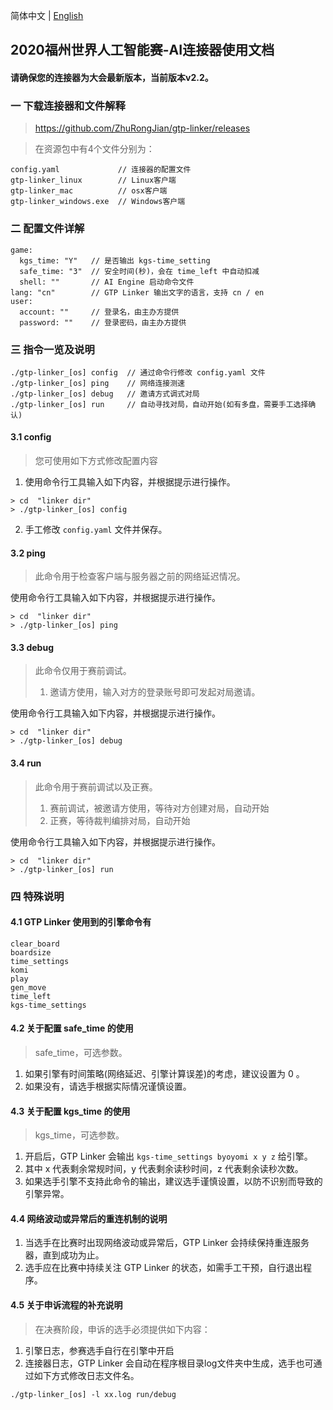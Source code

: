 简体中文 | [English](https://github.com/ZhuRongJian/gtp-linker/blob/master/us-en.md)

## 2020福州世界人工智能赛-AI连接器使用文档

#### 请确保您的连接器为大会最新版本，当前版本v2.2。

### 一 下载连接器和文件解释

> https://github.com/ZhuRongJian/gtp-linker/releases

> 在资源包中有4个文件分别为：

```
config.yaml             // 连接器的配置文件
gtp-linker_linux        // Linux客户端
gtp-linker_mac          // osx客户端
gtp-linker_windows.exe  // Windows客户端
```

### 二 配置文件详解

```
game:
  kgs_time: "Y"   // 是否输出 kgs-time_setting
  safe_time: "3"  // 安全时间(秒)，会在 time_left 中自动扣减
  shell: ""       // AI Engine 启动命令文件
lang: "cn"        // GTP Linker 输出文字的语言，支持 cn / en
user:
  account: ""     // 登录名，由主办方提供
  password: ""    // 登录密码，由主办方提供
```

### 三 指令一览及说明

```
./gtp-linker_[os] config  // 通过命令行修改 config.yaml 文件
./gtp-linker_[os] ping    // 网络连接测速
./gtp-linker_[os] debug   // 邀请方式调式对局
./gtp-linker_[os] run     // 自动寻找对局，自动开始(如有多盘，需要手工选择确认)
```

#### 3.1 config

> 您可使用如下方式修改配置内容

1. 使用命令行工具输入如下内容，并根据提示进行操作。

```
> cd  "linker dir"
> ./gtp-linker_[os] config
```

2. 手工修改 `config.yaml` 文件并保存。

#### 3.2 ping

> 此命令用于检查客户端与服务器之前的网络延迟情况。

使用命令行工具输入如下内容，并根据提示进行操作。

```
> cd  "linker dir"
> ./gtp-linker_[os] ping
```

#### 3.3 debug

> 此命令仅用于赛前调试。
> 
> 1. 邀请方使用，输入对方的登录账号即可发起对局邀请。

使用命令行工具输入如下内容，并根据提示进行操作。

```
> cd  "linker dir"
> ./gtp-linker_[os] debug
```

#### 3.4 run

> 此命令用于赛前调试以及正赛。
>
> 1. 赛前调试，被邀请方使用，等待对方创建对局，自动开始
> 2. 正赛，等待裁判编排对局，自动开始

使用命令行工具输入如下内容，并根据提示进行操作。

```
> cd  "linker dir"
> ./gtp-linker_[os] run
```

### 四 特殊说明

#### 4.1 GTP Linker 使用到的引擎命令有

```
clear_board
boardsize
time_settings
komi
play
gen_move
time_left
kgs-time_settings
```

#### 4.2 关于配置 safe_time 的使用

> safe_time，可选参数。

1. 如果引擎有时间策略(网络延迟、引擎计算误差)的考虑，建议设置为 0 。
2. 如果没有，请选手根据实际情况谨慎设置。

#### 4.3 关于配置 kgs_time 的使用

> kgs_time，可选参数。

1. 开启后，GTP Linker 会输出 `kgs-time_settings byoyomi x y z` 给引擎。
2. 其中 x 代表剩余常规时间，y 代表剩余读秒时间，z 代表剩余读秒次数。
3. 如果选手引擎不支持此命令的输出，建议选手谨慎设置，以防不识别而导致的引擎异常。
 
#### 4.4 网络波动或异常后的重连机制的说明

1. 当选手在比赛时出现网络波动或异常后，GTP Linker 会持续保持重连服务器，直到成功为止。
2. 选手应在比赛中持续关注 GTP Linker 的状态，如需手工干预，自行退出程序。

#### 4.5 关于申诉流程的补充说明

> 在决赛阶段，申诉的选手必须提供如下内容：

1. 引擎日志，参赛选手自行在引擎中开启
2. 连接器日志，GTP Linker 会自动在程序根目录log文件夹中生成，选手也可通过如下方式修改日志文件名。

```
./gtp-linker_[os] -l xx.log run/debug
```
